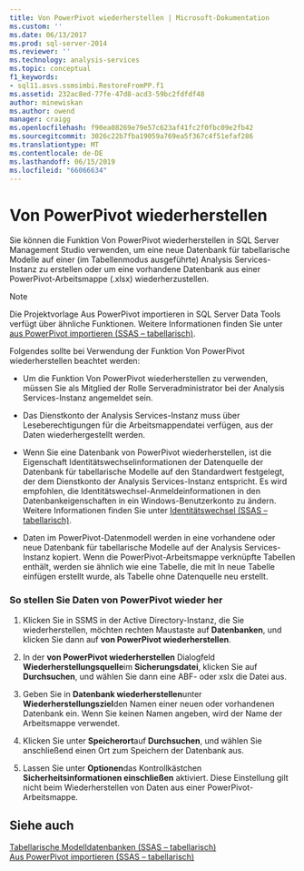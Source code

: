 ```yaml
---
title: Von PowerPivot wiederherstellen | Microsoft-Dokumentation
ms.custom: ''
ms.date: 06/13/2017
ms.prod: sql-server-2014
ms.reviewer: ''
ms.technology: analysis-services
ms.topic: conceptual
f1_keywords:
- sql11.asvs.ssmsimbi.RestoreFromPP.f1
ms.assetid: 232ac8ed-77fe-47d8-acd3-59bc2fdfdf48
author: minewiskan
ms.author: owend
manager: craigg
ms.openlocfilehash: f90ea08269e79e57c623af41fc2f0fbc09e2fb42
ms.sourcegitcommit: 3026c22b7fba19059a769ea5f367c4f51efaf286
ms.translationtype: MT
ms.contentlocale: de-DE
ms.lasthandoff: 06/15/2019
ms.locfileid: "66066634"
---
```

# <a name="restore-from-powerpivot"></a>Von PowerPivot wiederherstellen
  Sie können die Funktion Von PowerPivot wiederherstellen in SQL Server Management Studio verwenden, um eine neue Datenbank für tabellarische Modelle auf einer (im Tabellenmodus ausgeführte) Analysis Services-Instanz zu erstellen oder um eine vorhandene Datenbank aus einer PowerPivot-Arbeitsmappe (.xlsx) wiederherzustellen.  
  
> [!NOTE]  
>  Die Projektvorlage Aus PowerPivot importieren in SQL Server Data Tools verfügt über ähnliche Funktionen. Weitere Informationen finden Sie unter [aus PowerPivot importieren &#40;SSAS – tabellarisch&#41;](import-from-power-pivot-ssas-tabular.md).  
  
 Folgendes sollte bei Verwendung der Funktion Von PowerPivot wiederherstellen beachtet werden:  
  
-   Um die Funktion Von PowerPivot wiederherstellen zu verwenden, müssen Sie als Mitglied der Rolle Serveradministrator bei der Analysis Services-Instanz angemeldet sein.  
  
-   Das Dienstkonto der Analysis Services-Instanz muss über Leseberechtigungen für die Arbeitsmappendatei verfügen, aus der Daten wiederhergestellt werden.  
  
-   Wenn Sie eine Datenbank von PowerPivot wiederherstellen, ist die Eigenschaft Identitätswechselinformationen der Datenquelle der Datenbank für tabellarische Modelle auf den Standardwert festgelegt, der dem Dienstkonto der Analysis Services-Instanz entspricht. Es wird empfohlen, die Identitätswechsel-Anmeldeinformationen in den Datenbankeigenschaften in ein Windows-Benutzerkonto zu ändern. Weitere Informationen finden Sie unter [Identitätswechsel &#40;SSAS – tabellarisch&#41;](impersonation-ssas-tabular.md).  
  
-   Daten im PowerPivot-Datenmodell werden in eine vorhandene oder neue Datenbank für tabellarische Modelle auf der Analysis Services-Instanz kopiert. Wenn die PowerPivot-Arbeitsmappe verknüpfte Tabellen enthält, werden sie ähnlich wie eine Tabelle, die mit In neue Tabelle einfügen erstellt wurde, als Tabelle ohne Datenquelle neu erstellt.  
  
### <a name="to-restore-from-powerpivot"></a>So stellen Sie Daten von PowerPivot wieder her  
  
1.  Klicken Sie in SSMS in der Active Directory-Instanz, die Sie wiederherstellen, möchten rechten Maustaste auf **Datenbanken**, und klicken Sie dann auf **von PowerPivot wiederherstellen**.  
  
2.  In der **von PowerPivot wiederherstellen** Dialogfeld **Wiederherstellungsquelle**im **Sicherungsdatei**, klicken Sie auf **Durchsuchen**, und wählen Sie dann eine ABF- oder xslx die Datei aus.  
  
3.  Geben Sie in **Datenbank wiederherstellen**unter **Wiederherstellungsziel**den Namen einer neuen oder vorhandenen Datenbank ein. Wenn Sie keinen Namen angeben, wird der Name der Arbeitsmappe verwendet.  
  
4.  Klicken Sie unter **Speicherort**auf **Durchsuchen**, und wählen Sie anschließend einen Ort zum Speichern der Datenbank aus.  
  
5.  Lassen Sie unter **Optionen**das Kontrollkästchen **Sicherheitsinformationen einschließen** aktiviert. Diese Einstellung gilt nicht beim Wiederherstellen von Daten aus einer PowerPivot-Arbeitsmappe.  
  
## <a name="see-also"></a>Siehe auch  
 [Tabellarische Modelldatenbanken &#40;SSAS – tabellarisch&#41;](tabular-model-databases-ssas-tabular.md)   
 [Aus PowerPivot importieren &#40;SSAS – tabellarisch&#41;](import-from-power-pivot-ssas-tabular.md)  
  
  

